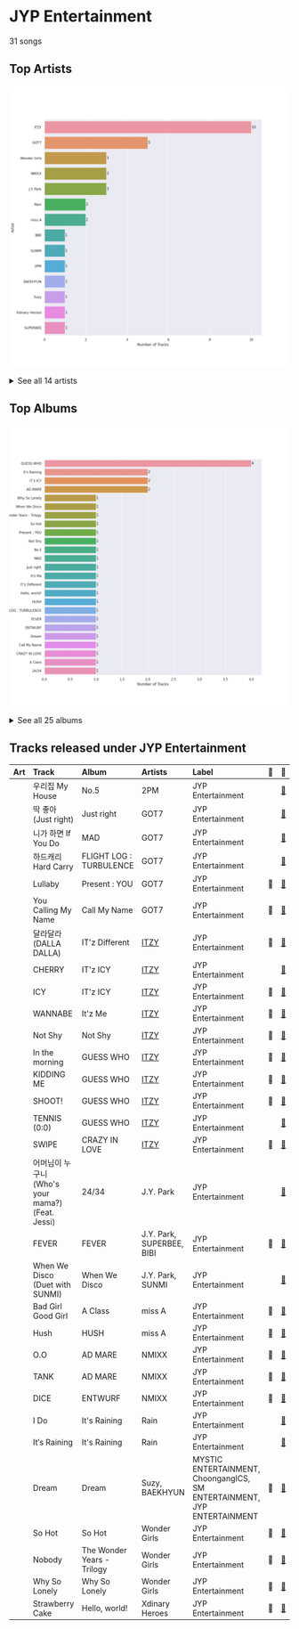 # JYP Entertainment

31 songs

## Top Artists

![Bar chart of top 14 artists under JYP Entertainment](../images/labels/jyp_entertainment/artists.png)


<details>
<summary>See all 14 artists</summary>

|   Number of Tracks | Art                                                                                              | Artist                     | 🔗                                                           |
|-------------------:|:-------------------------------------------------------------------------------------------------|:---------------------------|:------------------------------------------------------------|
|                 10 | <img src="https://i.scdn.co/image/ab6761610000e5ebaa28abbc6d04ccd22c8ae3b5" alt="" width="50" /> | [ITZY](../artists/itzy.md) | [🔗](https://open.spotify.com/artist/2KC9Qb60EaY0kW4eH68vr3) |
|                  5 | <img src="https://i.scdn.co/image/ab6761610000e5ebd90aa536055fe9806b3960e6" alt="" width="50" /> | GOT7                       | [🔗](https://open.spotify.com/artist/6nfDaffa50mKtEOwR8g4df) |
|                  3 | <img src="https://i.scdn.co/image/ab6761610000e5eb30a517d1b703c3eabdac2855" alt="" width="50" /> | Wonder Girls               | [🔗](https://open.spotify.com/artist/3Cv2vi3WTl8VZOTdrBkKdM) |
|                  3 | <img src="https://i.scdn.co/image/ab6761610000e5ebe6eb7c8acc8f75853b0ed9ac" alt="" width="50" /> | NMIXX                      | [🔗](https://open.spotify.com/artist/28ot3wh4oNmoFOdVajibBl) |
|                  3 | <img src="https://i.scdn.co/image/ab6761610000e5eb9d73d4effa3ecf8c5c25a22f" alt="" width="50" /> | J.Y. Park                  | [🔗](https://open.spotify.com/artist/1TTx0YcbKUtJIZY1HEnh9B) |
|                  2 | <img src="https://i.scdn.co/image/ab6772690000c46c10d90fee3240f733c26f161f" alt="" width="50" /> | Rain                       | [🔗](https://open.spotify.com/artist/5L4EafeXwZ0stGuPtGr5Tz) |
|                  2 | <img src="https://i.scdn.co/image/ab6761610000e5eb3b93ad49bde5a3655aef95cd" alt="" width="50" /> | miss A                     | [🔗](https://open.spotify.com/artist/1BEohdSWSBggmO979tzRwW) |
|                  1 | <img src="https://i.scdn.co/image/ab6761610000e5ebd7611fd8c016979a9301c19d" alt="" width="50" /> | BIBI                       | [🔗](https://open.spotify.com/artist/6UbmqUEgjLA6jAcXwbM1Z9) |
|                  1 | <img src="https://i.scdn.co/image/ab6761610000e5eb4a29246fa242d0b9f8de3b31" alt="" width="50" /> | SUNMI                      | [🔗](https://open.spotify.com/artist/6MoXcK2GyGg7FIyxPU5yW6) |
|                  1 | <img src="https://i.scdn.co/image/ab6761610000e5eb125d29add59b1d82aa236423" alt="" width="50" /> | 2PM                        | [🔗](https://open.spotify.com/artist/5iRPbkcPmqAFFwDUj6ywVS) |
|                  1 | <img src="https://i.scdn.co/image/ab6761610000e5eb1e2e0f17d257a40be0782f35" alt="" width="50" /> | BAEKHYUN                   | [🔗](https://open.spotify.com/artist/4ufh0WuMZh6y4Dmdnklvdl) |
|                  1 | <img src="https://i.scdn.co/image/ab67616d0000b273112b210accd05345a17a46f0" alt="" width="50" /> | Suzy                       | [🔗](https://open.spotify.com/artist/4U80LJd8sG6U9YTFP5izka) |
|                  1 | <img src="https://i.scdn.co/image/ab6761610000e5eb9dc68e401d73be6fcbebc972" alt="" width="50" /> | Xdinary Heroes             | [🔗](https://open.spotify.com/artist/1khChLj7REGqjM043PlYyn) |
|                  1 | <img src="https://i.scdn.co/image/ab67616d0000b27318df892af2c771f6efd1a3e8" alt="" width="50" /> | SUPERBEE                   | [🔗](https://open.spotify.com/artist/0Q5XzDpn7DCI5jlubok4xb) |

</details>


## Top Albums

![Bar chart of top 25 albums in JYP Entertainment](../images/labels/jyp_entertainment/albums.png)


<details>
<summary>See all 25 albums</summary>

|   Number of Tracks | Art                                                                                              | Album                      | 🔗                                                          |
|-------------------:|:-------------------------------------------------------------------------------------------------|:---------------------------|:-----------------------------------------------------------|
|                  4 | <img src="https://i.scdn.co/image/ab67616d0000b2732c214d5de552996f3dd74f17" alt="" width="50" /> | GUESS WHO                  | [🔗](https://open.spotify.com/album/1PKhKkeCqANY5E9RGcUWUX) |
|                  2 | <img src="https://i.scdn.co/image/ab67616d0000b273d27c6b111cc35cae9bee87d6" alt="" width="50" /> | It's Raining               | [🔗](https://open.spotify.com/album/3oZ0ClkVrQS6pqb2VCCbhZ) |
|                  2 | <img src="https://i.scdn.co/image/ab67616d0000b2735a34da2654db7f75cee1d080" alt="" width="50" /> | IT'z ICY                   | [🔗](https://open.spotify.com/album/2y2Nuvvw5xNDYOunTSsgf1) |
|                  2 | <img src="https://i.scdn.co/image/ab67616d0000b2738d64ee7e356e13a96062bd0b" alt="" width="50" /> | AD MARE                    | [🔗](https://open.spotify.com/album/3AUtpZi3kqsEYDyQ0CCNiH) |
|                  1 | <img src="https://i.scdn.co/image/ab67616d0000b273018ac0665d32b08c76afd4cc" alt="" width="50" /> | Why So Lonely              | [🔗](https://open.spotify.com/album/3vCjRsRRGOLp8VCYPLXtDx) |
|                  1 | <img src="https://i.scdn.co/image/ab67616d0000b2731a984930c218438701634e11" alt="" width="50" /> | When We Disco              | [🔗](https://open.spotify.com/album/1PllJjUqafNlQ23eBqs511) |
|                  1 | <img src="https://i.scdn.co/image/ab67616d0000b2734802244fa0cf6d33eda5e748" alt="" width="50" /> | The Wonder Years - Trilogy | [🔗](https://open.spotify.com/album/61KwS8kiAywHkZ7gp4asTE) |
|                  1 | <img src="https://i.scdn.co/image/ab67616d0000b2739633cfd2e42a610f3dafa801" alt="" width="50" /> | So Hot                     | [🔗](https://open.spotify.com/album/31FkCs7l3VVYbapFtIjfYe) |
|                  1 | <img src="https://i.scdn.co/image/ab67616d0000b2734fa89604a84da7861228399b" alt="" width="50" /> | Present : YOU              | [🔗](https://open.spotify.com/album/5bZagDONazVp43sbHlf3RD) |
|                  1 | <img src="https://i.scdn.co/image/ab67616d0000b273fda74ae03a653f5d84010a79" alt="" width="50" /> | Not Shy                    | [🔗](https://open.spotify.com/album/0aqu2V5ohKHVfWqVFE7Ila) |
|                  1 | <img src="https://i.scdn.co/image/ab67616d0000b2730096339f4c20185bf521c12b" alt="" width="50" /> | No.5                       | [🔗](https://open.spotify.com/album/7il4UShdCQt4HcsAng0Om2) |
|                  1 | <img src="https://i.scdn.co/image/ab67616d0000b27366bcce2a19a9ccfd5d83f2a1" alt="" width="50" /> | MAD                        | [🔗](https://open.spotify.com/album/3MPrK5Op0AZAql78coCQLA) |
|                  1 | <img src="https://i.scdn.co/image/ab67616d0000b273a49014cd80722aa2ac64c87d" alt="" width="50" /> | Just right                 | [🔗](https://open.spotify.com/album/4159syQKTGC1JSJN4xBScv) |
|                  1 | <img src="https://i.scdn.co/image/ab67616d0000b27386e407289831b784b58d4c5f" alt="" width="50" /> | It'z Me                    | [🔗](https://open.spotify.com/album/2gertXS08whDTzBWfmewPO) |
|                  1 | <img src="https://i.scdn.co/image/ab67616d0000b2730e31e2a3b1516e79fbfe7486" alt="" width="50" /> | IT'z Different             | [🔗](https://open.spotify.com/album/0fUJLlrsG1MpTHr3MxPN9C) |
|                  1 | <img src="https://i.scdn.co/image/ab67616d0000b2733533304e73925a884af026ab" alt="" width="50" /> | Hello, world!              | [🔗](https://open.spotify.com/album/0Z5qdttvpyXKKNLdqeEs27) |
|                  1 | <img src="https://i.scdn.co/image/ab67616d0000b273362abddb1ef89c5dbc738fe6" alt="" width="50" /> | HUSH                       | [🔗](https://open.spotify.com/album/27FDExxvG3h3XCUcJVlVSY) |
|                  1 | <img src="https://i.scdn.co/image/ab67616d0000b273c2fd5798faa7d82dadb1b330" alt="" width="50" /> | FLIGHT LOG : TURBULENCE    | [🔗](https://open.spotify.com/album/4m7ocqdUZh1ohn3nxurMf0) |
|                  1 | <img src="https://i.scdn.co/image/ab67616d0000b27375ce3676994c95a025aeefac" alt="" width="50" /> | FEVER                      | [🔗](https://open.spotify.com/album/3pQEo2pmo1vKTkWbSbldBB) |
|                  1 | <img src="https://i.scdn.co/image/ab67616d0000b273c8caa659d37a00d34cbd6359" alt="" width="50" /> | ENTWURF                    | [🔗](https://open.spotify.com/album/2WraNaeFiJAOFEozKoAtC6) |
|                  1 | <img src="https://i.scdn.co/image/ab67616d0000b273112b210accd05345a17a46f0" alt="" width="50" /> | Dream                      | [🔗](https://open.spotify.com/album/7ciJtZ2tYXhKsndQ7bf7Vw) |
|                  1 | <img src="https://i.scdn.co/image/ab67616d0000b273e4d85babdbdecf2c21568ea0" alt="" width="50" /> | Call My Name               | [🔗](https://open.spotify.com/album/76B3bEVEuCnZTkwhOXdjmg) |
|                  1 | <img src="https://i.scdn.co/image/ab67616d0000b2737cba267dc81d036a71f46a3a" alt="" width="50" /> | CRAZY IN LOVE              | [🔗](https://open.spotify.com/album/5W75ifcHJzBAfHezBMfhPI) |
|                  1 | <img src="https://i.scdn.co/image/ab67616d0000b2730444d21d6cb2fcae0247ff60" alt="" width="50" /> | A Class                    | [🔗](https://open.spotify.com/album/6Ii2g2GfqTzkqtSCpsuA2X) |
|                  1 | <img src="https://i.scdn.co/image/ab67616d0000b2736ca0444983448696f2e2fd71" alt="" width="50" /> | 24/34                      | [🔗](https://open.spotify.com/album/7cPUxsJL1nMh87bld2LyTo) |

</details>


## Tracks released under JYP Entertainment

| Art                                                                                              | Track                                     | Album                      | Artists                    | Label                                                                   | 💚   | 🔗                                                          |
|:-------------------------------------------------------------------------------------------------|:------------------------------------------|:---------------------------|:---------------------------|:------------------------------------------------------------------------|:----|:-----------------------------------------------------------|
| <img src="https://i.scdn.co/image/ab67616d0000b2730096339f4c20185bf521c12b" alt="" width="50" /> | 우리집 My House                              | No.5                       | 2PM                        | JYP Entertainment                                                       |     | [🔗](https://open.spotify.com/track/3nQ7liRYD6pXWAP0oVPtW2) |
| <img src="https://i.scdn.co/image/ab67616d0000b273a49014cd80722aa2ac64c87d" alt="" width="50" /> | 딱 좋아(Just right)                          | Just right                 | GOT7                       | JYP Entertainment                                                       |     | [🔗](https://open.spotify.com/track/4ER58qECydWokIsgqtysWu) |
| <img src="https://i.scdn.co/image/ab67616d0000b27366bcce2a19a9ccfd5d83f2a1" alt="" width="50" /> | 니가 하면 If You Do                           | MAD                        | GOT7                       | JYP Entertainment                                                       |     | [🔗](https://open.spotify.com/track/5ypObuDXm2XT7ipEE5yZMr) |
| <img src="https://i.scdn.co/image/ab67616d0000b273c2fd5798faa7d82dadb1b330" alt="" width="50" /> | 하드캐리 Hard Carry                           | FLIGHT LOG : TURBULENCE    | GOT7                       | JYP Entertainment                                                       |     | [🔗](https://open.spotify.com/track/1xzCUpXSMnAbckUXDwBTlW) |
| <img src="https://i.scdn.co/image/ab67616d0000b2734fa89604a84da7861228399b" alt="" width="50" /> | Lullaby                                   | Present : YOU              | GOT7                       | JYP Entertainment                                                       | 💚   | [🔗](https://open.spotify.com/track/2iXvnjL5CH66UpnGjXHDmZ) |
| <img src="https://i.scdn.co/image/ab67616d0000b273e4d85babdbdecf2c21568ea0" alt="" width="50" /> | You Calling My Name                       | Call My Name               | GOT7                       | JYP Entertainment                                                       | 💚   | [🔗](https://open.spotify.com/track/6f4wghlwYWGLqGEIKc6HDQ) |
| <img src="https://i.scdn.co/image/ab67616d0000b2730e31e2a3b1516e79fbfe7486" alt="" width="50" /> | 달라달라 (DALLA DALLA)                        | IT'z Different             | [ITZY](../artists/itzy.md) | JYP Entertainment                                                       | 💚   | [🔗](https://open.spotify.com/track/0GU5GuJQQEnnREO2FxnVPT) |
| <img src="https://i.scdn.co/image/ab67616d0000b2735a34da2654db7f75cee1d080" alt="" width="50" /> | CHERRY                                    | IT'z ICY                   | [ITZY](../artists/itzy.md) | JYP Entertainment                                                       |     | [🔗](https://open.spotify.com/track/3Ef2Sr4U0oehtcozO23yUN) |
| <img src="https://i.scdn.co/image/ab67616d0000b2735a34da2654db7f75cee1d080" alt="" width="50" /> | ICY                                       | IT'z ICY                   | [ITZY](../artists/itzy.md) | JYP Entertainment                                                       | 💚   | [🔗](https://open.spotify.com/track/7zFBtYAVURF3bUVqEQ6UUu) |
| <img src="https://i.scdn.co/image/ab67616d0000b27386e407289831b784b58d4c5f" alt="" width="50" /> | WANNABE                                   | It'z Me                    | [ITZY](../artists/itzy.md) | JYP Entertainment                                                       | 💚   | [🔗](https://open.spotify.com/track/6tCssnvTUREcperDOUTqvA) |
| <img src="https://i.scdn.co/image/ab67616d0000b273fda74ae03a653f5d84010a79" alt="" width="50" /> | Not Shy                                   | Not Shy                    | [ITZY](../artists/itzy.md) | JYP Entertainment                                                       | 💚   | [🔗](https://open.spotify.com/track/4ecVWqbtW6phQGpZMAyqIU) |
| <img src="https://i.scdn.co/image/ab67616d0000b2732c214d5de552996f3dd74f17" alt="" width="50" /> | In the morning                            | GUESS WHO                  | [ITZY](../artists/itzy.md) | JYP Entertainment                                                       | 💚   | [🔗](https://open.spotify.com/track/2QdH0rKlV3d9Y6lWzcnlBH) |
| <img src="https://i.scdn.co/image/ab67616d0000b2732c214d5de552996f3dd74f17" alt="" width="50" /> | KIDDING ME                                | GUESS WHO                  | [ITZY](../artists/itzy.md) | JYP Entertainment                                                       | 💚   | [🔗](https://open.spotify.com/track/3aGqHdZJusdhT3ZzfLRnO7) |
| <img src="https://i.scdn.co/image/ab67616d0000b2732c214d5de552996f3dd74f17" alt="" width="50" /> | SHOOT!                                    | GUESS WHO                  | [ITZY](../artists/itzy.md) | JYP Entertainment                                                       | 💚   | [🔗](https://open.spotify.com/track/11RRkvXd7FvwxLWvtuBIR1) |
| <img src="https://i.scdn.co/image/ab67616d0000b2732c214d5de552996f3dd74f17" alt="" width="50" /> | TENNIS (0:0)                              | GUESS WHO                  | [ITZY](../artists/itzy.md) | JYP Entertainment                                                       |     | [🔗](https://open.spotify.com/track/1e8PJyZMP4Kx2lGbb7t4ng) |
| <img src="https://i.scdn.co/image/ab67616d0000b2737cba267dc81d036a71f46a3a" alt="" width="50" /> | SWIPE                                     | CRAZY IN LOVE              | [ITZY](../artists/itzy.md) | JYP Entertainment                                                       | 💚   | [🔗](https://open.spotify.com/track/5au5BF6e1TgZFrdoAz9p6x) |
| <img src="https://i.scdn.co/image/ab67616d0000b2736ca0444983448696f2e2fd71" alt="" width="50" /> | 어머님이 누구니 (Who's your mama?) (Feat. Jessi) | 24/34                      | J.Y. Park                  | JYP Entertainment                                                       |     | [🔗](https://open.spotify.com/track/7Hjmz2XTMCuFvKBSfvrtC5) |
| <img src="https://i.scdn.co/image/ab67616d0000b27375ce3676994c95a025aeefac" alt="" width="50" /> | FEVER                                     | FEVER                      | J.Y. Park, SUPERBEE, BIBI  | JYP Entertainment                                                       | 💚   | [🔗](https://open.spotify.com/track/0x9Vpw90j9fDb669IydnHL) |
| <img src="https://i.scdn.co/image/ab67616d0000b2731a984930c218438701634e11" alt="" width="50" /> | When We Disco (Duet with SUNMI)           | When We Disco              | J.Y. Park, SUNMI           | JYP Entertainment                                                       |     | [🔗](https://open.spotify.com/track/6t9nnPyEZfjcn1aLJ4l9AK) |
| <img src="https://i.scdn.co/image/ab67616d0000b2730444d21d6cb2fcae0247ff60" alt="" width="50" /> | Bad Girl Good Girl                        | A Class                    | miss A                     | JYP Entertainment                                                       | 💚   | [🔗](https://open.spotify.com/track/7kTKAdVVlDxve6Qr7Hm7Qc) |
| <img src="https://i.scdn.co/image/ab67616d0000b273362abddb1ef89c5dbc738fe6" alt="" width="50" /> | Hush                                      | HUSH                       | miss A                     | JYP Entertainment                                                       | 💚   | [🔗](https://open.spotify.com/track/0K2UTvyyBPSmr0IccCWNZm) |
| <img src="https://i.scdn.co/image/ab67616d0000b2738d64ee7e356e13a96062bd0b" alt="" width="50" /> | O.O                                       | AD MARE                    | NMIXX                      | JYP Entertainment                                                       | 💚   | [🔗](https://open.spotify.com/track/3lrNsPdn98i6rxO142pLT6) |
| <img src="https://i.scdn.co/image/ab67616d0000b2738d64ee7e356e13a96062bd0b" alt="" width="50" /> | TANK                                      | AD MARE                    | NMIXX                      | JYP Entertainment                                                       | 💚   | [🔗](https://open.spotify.com/track/3ucx0k0IosRjrsmQc34zUW) |
| <img src="https://i.scdn.co/image/ab67616d0000b273c8caa659d37a00d34cbd6359" alt="" width="50" /> | DICE                                      | ENTWURF                    | NMIXX                      | JYP Entertainment                                                       | 💚   | [🔗](https://open.spotify.com/track/1QpwvWMQGdOgA8MXXfgs4H) |
| <img src="https://i.scdn.co/image/ab67616d0000b273d27c6b111cc35cae9bee87d6" alt="" width="50" /> | I Do                                      | It's Raining               | Rain                       | JYP Entertainment                                                       |     | [🔗](https://open.spotify.com/track/2g05KWuVd5Rixv1YtSSTog) |
| <img src="https://i.scdn.co/image/ab67616d0000b273d27c6b111cc35cae9bee87d6" alt="" width="50" /> | It′s Raining                              | It's Raining               | Rain                       | JYP Entertainment                                                       |     | [🔗](https://open.spotify.com/track/7gH0gjbvNKZJtryOUNW2Yt) |
| <img src="https://i.scdn.co/image/ab67616d0000b273112b210accd05345a17a46f0" alt="" width="50" /> | Dream                                     | Dream                      | Suzy, BAEKHYUN             | MYSTIC ENTERTAINMENT, ChoongangICS, SM ENTERTAINMENT, JYP ENTERTAINMENT | 💚   | [🔗](https://open.spotify.com/track/3JBnDOUd18QKjDqSYuOfpm) |
| <img src="https://i.scdn.co/image/ab67616d0000b2739633cfd2e42a610f3dafa801" alt="" width="50" /> | So Hot                                    | So Hot                     | Wonder Girls               | JYP Entertainment                                                       | 💚   | [🔗](https://open.spotify.com/track/6ZizEG2wtzeHrgKEv1eBmD) |
| <img src="https://i.scdn.co/image/ab67616d0000b2734802244fa0cf6d33eda5e748" alt="" width="50" /> | Nobody                                    | The Wonder Years - Trilogy | Wonder Girls               | JYP Entertainment                                                       | 💚   | [🔗](https://open.spotify.com/track/7C3JLAmQzy9SnTZjKcdzCA) |
| <img src="https://i.scdn.co/image/ab67616d0000b273018ac0665d32b08c76afd4cc" alt="" width="50" /> | Why So Lonely                             | Why So Lonely              | Wonder Girls               | JYP Entertainment                                                       | 💚   | [🔗](https://open.spotify.com/track/3mKK73NhylzXdHV4qZGxI4) |
| <img src="https://i.scdn.co/image/ab67616d0000b2733533304e73925a884af026ab" alt="" width="50" /> | Strawberry Cake                           | Hello, world!              | Xdinary Heroes             | JYP Entertainment                                                       | 💚   | [🔗](https://open.spotify.com/track/6E8EAroyZLFR80NO8Ucliy) |
